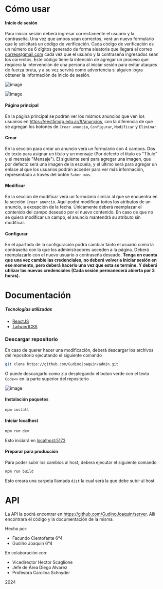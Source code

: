 
# Cómo usar

#### Inicio de sesión
Para iniciar sesión deberá ingresar correctamente el usuario y la contraseña. Una vez que ambos sean correctos, verá un nuevo formulario que le solicitará un código de verificación. Cada código de verificación es un número de 6 dígitos generado de forma aleatoria que llegará al correo correo@gmail.com cada vez que el usuario y la contraseña ingresados sean los correctos. Este código tiene la intención de agregar un proceso que requiera la intervención de una persona al iniciar sesión para evitar ataques de fuerza bruta, y a su vez servirá como advertencia si alguien logra obtener la información de inicio de sesión.

![image](https://github.com/GudinoJoaquin/admin/assets/130807340/136984a4-666a-4925-81e6-5dcc97201908)

![image](https://github.com/GudinoJoaquin/admin/assets/130807340/8a2ef59b-61be-4476-a7e6-3121410ffe40)



#### Página principal
En la página principal se podrán ver los mismos anuncios que ven los usuarios en https://eest5mdp.edu.ar/#/anuncios, con la diferencia de que se agregan los botones de `Crear anuncio`, `Configurar`, `Modificar` y `Eliminar`.

#### Crear
En la sección para crear un anuncio verá un formulario con 4 campos. Dos de texto para asignar un título y un mensaje (Por defecto el título es "Título" y el mensaje "Mensaje"). El siguiente será para agregar una imagen, que por defecto será una imagen de la escuela, y el último será para agregar un enlace al que los usuarios podrán acceder para ver más información, representado a través del botón `Saber más`.

#### Modificar
En la sección de modificar verá un formulario similar al que se encuentra en la sección `Crear anuncio`. Aquí podrá modificar todos los atributos de un anuncio, a excepción de la fecha. Únicamente deberá reemplazar el contenido del campo deseado por el nuevo contenido. En caso de que no se quiera modificar un campo, el anuncio mantendrá su atributo sin modificar.

#### Configurar
En el apartado de la configuración podrá cambiar tanto el usuario como la contraseña con la que los administradores acceden a la página. Deberá reemplazarlo con el nuevo usuario o contraseña deseado. **Tenga en cuenta que una vez cambie las credenciales, no deberá volver a iniciar sesión en ese momento, pero deberá hacerlo una vez que esta se termine. Y deberá utilizar las nuevas credenciales (Cada sesión permanecerá abierta por 3 horas).**


# Documentación
##### Tecnologías utilizadas
- [ReactJS](https://es.react.dev/learn)
- [TailwindCSS](https://tailwindcss.com/docs/installation)

### Descargar repositorio
En caso de querer hacer una modificación, deberá descargar los archivos del repositorio ejecutando el siguiente comando
```bash
git clone https://github.com/GudinoJoaquin/admin.git 
```
O puede descargarlo como zip desplegando el boton verde con el texto `Code<>` en la parte superior del repositorio

![image](https://github.com/GudinoJoaquin/admin/assets/130807340/be2047df-4645-438d-b965-966c23a055f6)


#### Instalación paquetes
```bash
npm install 
```

#### Iniciar localhost
```bash
npm run dev 
```
Esto iniciará  en [localhost:5173](http://localhost:5173)

#### Preparar para producción
Para poder subir los cambios al host, debera ejecutar el siguiente comando
```bash
npm run build 
```
Esto creara una carpeta llamada `dist` la cual será la que debe subir al host

# API
La API la podrá encontrar en https://github.com/GudinoJoaquin/server. Allí encontrará el código y la documentación de la misma.

Hecho por: 
- Facundo Cientofante 6°4 
- Gudiño Joaquin 6°4 

En colaboración con:
- Vicedirector Hector Scaglione
- Jefe de Área Diego Alvarez
- Profesora Carolina Schnyder

2024
